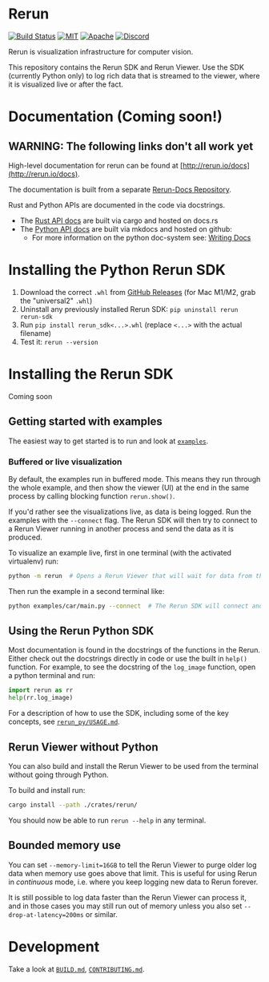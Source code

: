 # Rerun

[![Build Status](https://github.com/emilk/egui/workflows/CI/badge.svg)](https://github.com/emilk/egui/actions?workflow=CI)
[![MIT](https://img.shields.io/badge/license-MIT-blue.svg)](https://github.com/rerun-io/rerun/blob/master/LICENSE-MIT)
[![Apache](https://img.shields.io/badge/license-Apache-blue.svg)](https://github.com/rerun-io/rerun/blob/master/LICENSE-APACHE)
[![Discord](https://img.shields.io/discord/900275882684477440?label=Rerun%20Community%20Discord)](https://discord.gg/Gcm8BbTaAj)


Rerun is visualization infrastructure for computer vision.

This repository contains the Rerun SDK and Rerun Viewer. Use the SDK (currently Python only) to log rich data that is streamed to the viewer, where it is visualized live or after the fact.

# Documentation (Coming soon!)

## WARNING: The following links don't all work yet
<!-- TODO(jleibs): Clean up this section and remove warning when all links are live -->

High-level documentation for rerun can be found at [http://rerun.io/docs](http://rerun.io/docs).

The documentation is built from a separate [Rerun-Docs Repository](https://github.com/rerun-io/rerun-docs).

Rust and Python APIs are documented in the code via docstrings.
 - The [Rust API docs](https://docs.rs/rerun/) are built via cargo and hosted on docs.rs
 - The [Python API docs](https://rerun-io.github.io/rerun) are built via mkdocs and hosted on github:
   - For more information on the python doc-system see: [Writing Docs](https://rerun-io.github.io/rerun/latest/docs)

# Installing the Python Rerun SDK
1. Download the correct `.whl` from [GitHub Releases](https://github.com/rerun-io/rerun/releases)
  (for Mac M1/M2, grab the "universal2" `.whl`)
2. Uninstall any previously installed Rerun SDK: `pip uninstall rerun rerun-sdk`
3. Run `pip install rerun_sdk<...>.whl` (replace `<...>` with the actual filename)
4. Test it: `rerun --version`

# Installing the Rerun SDK
Coming soon

## Getting started with examples

The easiest way to get started is to run and look at [`examples`](examples).

### Buffered or live visualization

By default, the examples run in buffered mode. This means they run through the whole example, and then show the viewer (UI) at the end in the same process by calling blocking function `rerun.show()`.

If you'd rather see the visualizations live, as data is being logged. Run the examples with the `--connect` flag. The Rerun SDK will then try to connect to a Rerun Viewer running in another process and send the data as it is produced.

To visualize an example live, first in one terminal (with the activated virtualenv) run:

```sh
python -m rerun  # Opens a Rerun Viewer that will wait for data from the Rerun SDK
```

Then run the example in a second terminal like:

```sh
python examples/car/main.py --connect  # The Rerun SDK will connect and send data to the separate viewer.
```

## Using the Rerun Python SDK

Most documentation is found in the docstrings of the functions in the Rerun. Either check out the docstrings directly in code or use the built in `help()` function. For example, to see the docstring of the `log_image` function, open a python terminal and run:

```python
import rerun as rr
help(rr.log_image)
```

For a description of how to use the SDK, including some of the key concepts, see [`rerun_py/USAGE.md`](rerun_py/USAGE.md).

## Rerun Viewer without Python

You can also build and install the Rerun Viewer to be used from the terminal without going through Python.

To build and install run:

```sh
cargo install --path ./crates/rerun/
```

You should now be able to run `rerun --help` in any terminal.

## Bounded memory use

You can set `--memory-limit=16GB` to tell the Rerun Viewer to purge older log data when memory use goes above that limit. This is useful for using Rerun in _continuous_ mode, i.e. where you keep logging new data to Rerun forever.

It is still possible to log data faster than the Rerun Viewer can process it, and in those cases you may still run out of memory unless you also set `--drop-at-latency=200ms` or similar.


# Development

Take a look at [`BUILD.md`](BUILD.md), [`CONTRIBUTING.md`](CONTRIBUTING.md).
